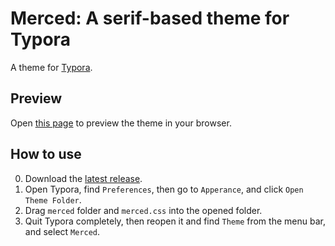 # Merced: A serif-based theme for Typora
A theme for [Typora](https://typora.io).

## Preview
Open [this page](https://yych42.github.io/merced-theme/web-demo/index.html) to preview the theme in your browser.

## How to use
0. Download the [latest release](https://github.com/yych42/merced-theme/releases).
1. Open Typora, find `Preferences`, then go to `Apperance`, and click `Open Theme Folder`.
2. Drag `merced` folder and `merced.css` into the opened folder.
3. Quit Typora completely, then reopen it and find `Theme` from the menu bar, and select `Merced`.
